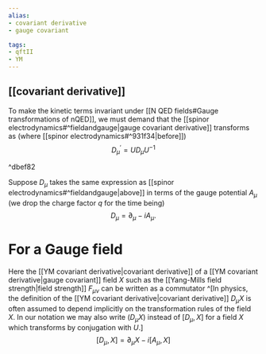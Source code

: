 ```yaml
---
alias:
- covariant derivative
- gauge covariant

tags:
- qftII
- YM
---
```

## [[covariant derivative]]
To make the kinetic terms invariant under [[N QED fields#Gauge transformations of nQED]], we must demand that the [[spinor electrodynamics#^fieldandgauge|gauge covariant derivative]] transforms as (where [[spinor electrodynamics#^931f34|before]])
$$
D_{\mu}^{\prime}=U D_{\mu} U^{-1}
$$

^dbef82

Suppose $D_{\mu}$ takes the same expression as  [[spinor electrodynamics#^fieldandgauge|above]] in terms of the gauge potential $A_{\mu}$ (we drop the charge factor $q$ for the time being)
$$
D_{\mu}=\partial_{\mu}-i A_{\mu} .
$$

# For a Gauge field

Here the [[YM covariant derivative|covariant derivative]] of a [[YM covariant derivative|gauge covariant]] field $X$ such as the [[Yang-Mills field strength|field strength]] $F_{\mu \nu}$ can be written as a commutator ^[In physics, the definition of the [[YM covariant derivative|covariant derivative]] $D_{\mu} X$ is often assumed to depend implicitly on the transformation rules of the field $X$. In our notation we may also write $\left(D_{\mu} X\right)$ instead of $\left[D_{\mu}, X\right]$ for a field $X$ which transforms by conjugation with $U$.]
$$
\left[D_{\mu}, X\right]=\partial_{\mu} X-i\left[A_{\mu}, X\right]
$$